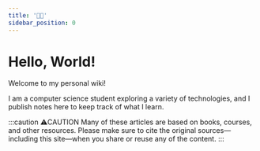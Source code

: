 ```yaml
---
title: '👋🏻'
sidebar_position: 0
---
```


# Hello, World!

Welcome to my personal wiki!

I am a computer science student exploring a variety of technologies, and I publish notes here to keep track of what I learn.

:::caution ⚠️CAUTION
Many of these articles are based on books, courses, and other resources.
Please make sure to cite the original sources—including this site—when you share or reuse any of the content.
:::
